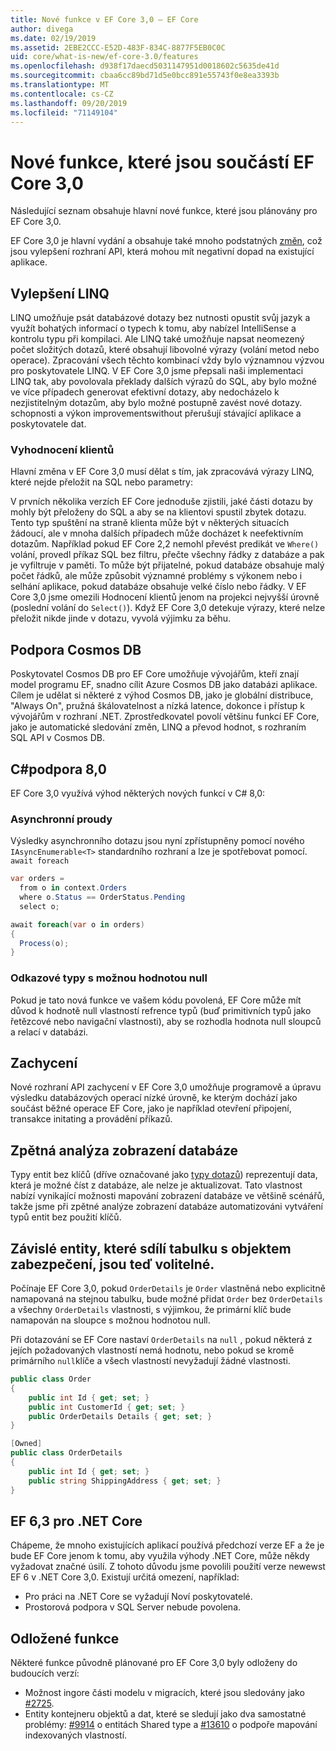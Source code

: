 ```yaml
---
title: Nové funkce v EF Core 3,0 – EF Core
author: divega
ms.date: 02/19/2019
ms.assetid: 2EBE2CCC-E52D-483F-834C-8877F5EB0C0C
uid: core/what-is-new/ef-core-3.0/features
ms.openlocfilehash: d938f17daecd5031147951d0018602c5635de41d
ms.sourcegitcommit: cbaa6cc89bd71d5e0bcc891e55743f0e8ea3393b
ms.translationtype: MT
ms.contentlocale: cs-CZ
ms.lasthandoff: 09/20/2019
ms.locfileid: "71149104"
---
```

# <a name="new-features-included-in-ef-core-30"></a>Nové funkce, které jsou součástí EF Core 3,0

Následující seznam obsahuje hlavní nové funkce, které jsou plánovány pro EF Core 3,0.

EF Core 3,0 je hlavní vydání a obsahuje také mnoho podstatných [změn](xref:core/what-is-new/ef-core-3.0/breaking-changes), což jsou vylepšení rozhraní API, která mohou mít negativní dopad na existující aplikace.  

## <a name="linq-improvements"></a>Vylepšení LINQ 

LINQ umožňuje psát databázové dotazy bez nutnosti opustit svůj jazyk a využít bohatých informací o typech k tomu, aby nabízel IntelliSense a kontrolu typu při kompilaci.
Ale LINQ také umožňuje napsat neomezený počet složitých dotazů, které obsahují libovolné výrazy (volání metod nebo operace).
Zpracování všech těchto kombinací vždy bylo významnou výzvou pro poskytovatele LINQ.
V EF Core 3,0 jsme přepsali naši implementaci LINQ tak, aby povolovala překlady dalších výrazů do SQL, aby bylo možné ve více případech generovat efektivní dotazy, aby nedocházelo k nezjistitelným dotazům, aby bylo možné postupně zavést nové dotazy. schopnosti a výkon improvementswithout přerušují stávající aplikace a poskytovatele dat.

### <a name="client-evaluation"></a>Vyhodnocení klientů

Hlavní změna v EF Core 3,0 musí dělat s tím, jak zpracovává výrazy LINQ, které nejde přeložit na SQL nebo parametry:

V prvních několika verzích EF Core jednoduše zjistili, jaké části dotazu by mohly být přeloženy do SQL a aby se na klientovi spustil zbytek dotazu.
Tento typ spuštění na straně klienta může být v některých situacích žádoucí, ale v mnoha dalších případech může docházet k neefektivním dotazům.
Například pokud EF Core 2,2 nemohl převést predikát ve `Where()` volání, provedl příkaz SQL bez filtru, přečte všechny řádky z databáze a pak je vyfiltruje v paměti.
To může být přijatelné, pokud databáze obsahuje malý počet řádků, ale může způsobit významné problémy s výkonem nebo i selhání aplikace, pokud databáze obsahuje velké číslo nebo řádky.
V EF Core 3,0 jsme omezili Hodnocení klientů jenom na projekci nejvyšší úrovně (poslední volání do `Select()`).
Když EF Core 3,0 detekuje výrazy, které nelze přeložit nikde jinde v dotazu, vyvolá výjimku za běhu.

## <a name="cosmos-db-support"></a>Podpora Cosmos DB 

Poskytovatel Cosmos DB pro EF Core umožňuje vývojářům, kteří znají model programu EF, snadno cílit Azure Cosmos DB jako databázi aplikace.
Cílem je udělat si některé z výhod Cosmos DB, jako je globální distribuce, "Always On", pružná škálovatelnost a nízká latence, dokonce i přístup k vývojářům v rozhraní .NET.
Zprostředkovatel povolí většinu funkcí EF Core, jako je automatické sledování změn, LINQ a převod hodnot, s rozhraním SQL API v Cosmos DB.

## <a name="c-80-support"></a>C#podpora 8,0

EF Core 3,0 využívá výhod některých nových funkcí v C# 8,0:

### <a name="asynchronous-streams"></a>Asynchronní proudy

Výsledky asynchronního dotazu jsou nyní zpřístupněny pomocí nového `IAsyncEnumerable<T>` standardního rozhraní a lze je spotřebovat pomocí. `await foreach`

``` csharp
var orders = 
  from o in context.Orders
  where o.Status == OrderStatus.Pending
  select o;

await foreach(var o in orders)
{
  Process(o);
} 
```

### <a name="nullable-reference-types"></a>Odkazové typy s možnou hodnotou null 

Pokud je tato nová funkce ve vašem kódu povolená, EF Core může mít důvod k hodnotě null vlastností refrence typů (buď primitivních typů jako řetězcové nebo navigační vlastnosti), aby se rozhodla hodnota null sloupců a relací v databázi.

## <a name="interception"></a>Zachycení

Nové rozhraní API zachycení v EF Core 3,0 umožňuje programově a úpravu výsledku databázových operací nízké úrovně, ke kterým dochází jako součást běžné operace EF Core, jako je například otevření připojení, transakce initating a provádění příkazů. 

## <a name="reverse-engineering-of-database-views"></a>Zpětná analýza zobrazení databáze

Typy entit bez klíčů (dříve označované jako [typy dotazů](xref:core/modeling/keyless-entity-types)) reprezentují data, která je možné číst z databáze, ale nelze je aktualizovat.
Tato vlastnost nabízí vynikající možnosti mapování zobrazení databáze ve většině scénářů, takže jsme při zpětné analýze zobrazení databáze automatizováni vytváření typů entit bez použití klíčů.

## <a name="dependent-entities-sharing-the-table-with-the-principal-are-now-optional"></a>Závislé entity, které sdílí tabulku s objektem zabezpečení, jsou teď volitelné.

Počínaje EF Core 3,0, pokud `OrderDetails` je `Order` vlastněná nebo explicitně namapovaná na stejnou tabulku, bude možné přidat `Order` bez `OrderDetails` a všechny `OrderDetails` vlastnosti, s výjimkou, že primární klíč bude namapován na sloupce s možnou hodnotou null.

Při dotazování se EF Core nastaví `OrderDetails` na `null` , pokud některá z jejích požadovaných vlastností nemá hodnotu, nebo pokud se kromě primárního `null`klíče a všech vlastností nevyžadují žádné vlastnosti.

``` csharp
public class Order
{
    public int Id { get; set; }
    public int CustomerId { get; set; }
    public OrderDetails Details { get; set; }
}

[Owned]
public class OrderDetails
{
    public int Id { get; set; }
    public string ShippingAddress { get; set; }
}
```

## <a name="ef-63-on-net-core"></a>EF 6,3 pro .NET Core

Chápeme, že mnoho existujících aplikací používá předchozí verze EF a že je bude EF Core jenom k tomu, aby využila výhody .NET Core, může někdy vyžadovat značné úsilí.
Z tohoto důvodu jsme povolili použití verze newewst EF 6 v .NET Core 3,0.
Existují určitá omezení, například:
- Pro práci na .NET Core se vyžadují Noví poskytovatelé.
- Prostorová podpora v SQL Server nebude povolena.

## <a name="postponed-features"></a>Odložené funkce

Některé funkce původně plánované pro EF Core 3,0 byly odloženy do budoucích verzí: 

- Možnost ingore části modelu v migracích, které jsou sledovány jako [#2725](https://github.com/aspnet/EntityFrameworkCore/issues/2725).
- Entity kontejneru objektů a dat, které se sledují jako dva samostatné problémy: [#9914](https://github.com/aspnet/EntityFrameworkCore/issues/9914) o entitách Shared type a [#13610](https://github.com/aspnet/EntityFrameworkCore/issues/13610) o podpoře mapování indexovaných vlastností.
